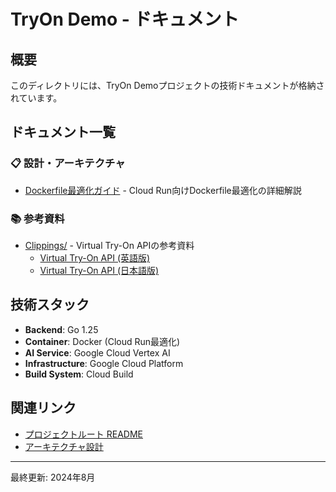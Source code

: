 # TryOn Demo - ドキュメント

## 概要

このディレクトリには、TryOn Demoプロジェクトの技術ドキュメントが格納されています。

## ドキュメント一覧

### 📋 **設計・アーキテクチャ**

- [Dockerfile最適化ガイド](./dockerfile-optimization-guide.md) - Cloud Run向けDockerfile最適化の詳細解説

### 📚 **参考資料**

- [Clippings/](./Clippings/) - Virtual Try-On APIの参考資料
  - [Virtual Try-On API (英語版)](./Clippings/Virtual%20Try-On%20API%20%20%20%20Generative%20AI%20on%20Vertex%20AI%20%20%20%20Google%20Cloud.md)
  - [Virtual Try-On API (日本語版)](./Clippings/Virtual%20Try-On%20API%20(日本語版).md)

## 技術スタック

- **Backend**: Go 1.25
- **Container**: Docker (Cloud Run最適化)
- **AI Service**: Google Cloud Vertex AI
- **Infrastructure**: Google Cloud Platform
- **Build System**: Cloud Build

## 関連リンク

- [プロジェクトルート README](../README.md)
- [アーキテクチャ設計](../ARCHITECTURE.md)

---

最終更新: 2024年8月
